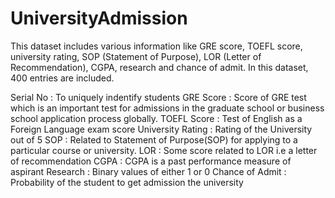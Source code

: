 # UniversityAdmission
This dataset includes various information like GRE score, TOEFL score, university rating, SOP (Statement of Purpose), LOR (Letter of Recommendation), CGPA, research and chance of admit. In this dataset, 400 entries are included.

Serial No : To uniquely indentify students
GRE Score : Score of GRE test which is an important test for admissions in the graduate school or business school application process globally.
TOEFL Score : Test of English as a Foreign Language exam score
University Rating : Rating of the University out of 5
SOP : Related to Statement of Purpose(SOP) for applying to a particular course or university.
LOR : Some score related to LOR i.e a letter of recommendation
CGPA : CGPA is a past performance measure of aspirant
Research : Binary values of either 1 or 0
Chance of Admit : Probability of the student to get admission the university
